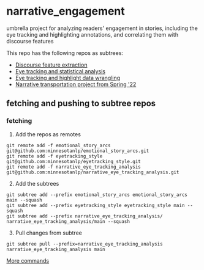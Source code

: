# narrative_engagement
umbrella project for analyzing readers' engagement in stories, including the eye tracking and highlighting annotations, and correlating them with discourse features

This repo has the following repos as subtrees:

- [Discourse feature extraction](https://github.com/minnesotanlp/emotional_story_arcs)
- [Eye tracking and statistical analysis](https://github.com/minnesotanlp/eyetracking_style)
- [Eye tracking and highlight data wrangling](https://github.com/minnesotanlp/narrative_eye_tracking_analysis)
- [Narrative transportation project from Spring '22](https://github.com/kelseyneis/narrative_transportation)

## fetching and pushing to subtree repos

### fetching

1. Add the repos as remotes

```
git remote add -f emotional_story_arcs git@github.com:minnesotanlp/emotional_story_arcs.git
git remote add -f eyetracking_style git@github.com:minnesotanlp/eyetracking_style.git
git remote add -f narrative_eye_tracking_analysis git@github.com:minnesotanlp/narrative_eye_tracking_analysis.git
```

2. Add the subtrees
  
```
git subtree add --prefix emotional_story_arcs emotional_story_arcs main --squash
git subtree add --prefix eyetracking_style eyetracking_style main --squash
git subtree add --prefix narrative_eye_tracking_analysis/ narrative_eye_tracking_analysis/main --squash
```

3. Pull changes from subtree

```
git subtree pull --prefix=narrative_eye_tracking_analysis narrative_eye_tracking_analysis main
```

[More commands](https://www.atlassian.com/git/tutorials/git-subtree)